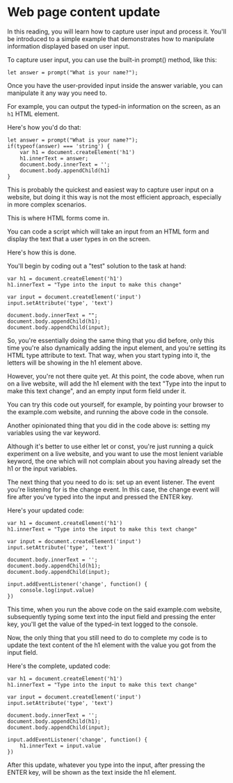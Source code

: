 # Web page content update

In this reading, you will learn how to capture user input and process it. You'll be introduced to a simple example that demonstrates how to manipulate information displayed based on user input.

To capture user input, you can use the built-in prompt() method, like this:

```
let answer = prompt("What is your name?");
```

Once you have the user-provided input inside the answer variable, you can manipulate it any way you need to.

For example, you can output the typed-in information on the screen, as an `h1` HTML element.

Here's how you'd do that:

```
let answer = prompt("What is your name?");
if(typeof(answer) === 'string') {
    var h1 = document.createElement('h1')
    h1.innerText = answer;
    document.body.innerText = '';
    document.body.appendChild(h1)
}
```

This is probably the quickest and easiest way to capture user input on a website, but doing it this way is not the most efficient approach, especially in more complex scenarios.

This is where HTML forms come in.

You can code a script which will take an input from an HTML form and display the text that a user types in on the screen.

Here's how this is done.

You'll begin by coding out a "test" solution to the task at hand:

```
var h1 = document.createElement('h1')
h1.innerText = "Type into the input to make this change"

var input = document.createElement('input')
input.setAttribute('type', 'text')

document.body.innerText = "";
document.body.appendChild(h1);
document.body.appendChild(input);
```

So, you're essentially doing the same thing that you did before, only this time you're also dynamically adding the input element, and you're setting its HTML type attribute to text. That way, when you start typing into it, the letters will be showing in the h1 element above.

However, you're not there quite yet. At this point, the code above, when run on a live website, will add the h1 element with the text "Type into the input to make this text change", and an empty input form field under it.

You can try this code out yourself, for example, by pointing your browser to the example.com website, and running the above code in the console.

Another opinionated thing that you did in the code above is: setting my variables using the var keyword.

Although it's better to use either let or const, you're just running a quick experiment on a live website, and you want to use the most lenient variable keyword, the one which will not complain about you having already set the h1 or the input variables.

The next thing that you need to do is: set up an event listener. The event you're listening for is the change event. In this case, the change event will fire after you've typed into the input and pressed the ENTER key.

Here's your updated code:

```
var h1 = document.createElement('h1')
h1.innerText = "Type into the input to make this text change"

var input = document.createElement('input')
input.setAttribute('type', 'text')

document.body.innerText = '';
document.body.appendChild(h1);
document.body.appendChild(input);

input.addEventListener('change', function() {
    console.log(input.value)
})
```

This time, when you run the above code on the said example.com website, subsequently typing some text into the input field and pressing the enter key, you'll get the value of the typed-in text logged to the console.

Now, the only thing that you still need to do to complete my code is to update the text content of the h1 element with the value you got from the input field.

Here's the complete, updated code:

```
var h1 = document.createElement('h1')
h1.innerText = "Type into the input to make this text change"

var input = document.createElement('input')
input.setAttribute('type', 'text')

document.body.innerText = '';
document.body.appendChild(h1);
document.body.appendChild(input);

input.addEventListener('change', function() {
    h1.innerText = input.value
})
```

After this update, whatever you type into the input, after pressing the ENTER key, will be shown as the text inside the h1 element.
